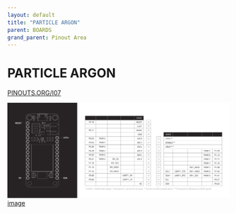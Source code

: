 ```yaml
---
layout: default
title: "PARTICLE ARGON"
parent: BOARDS
grand_parent: Pinout Area
---
```


# PARTICLE ARGON

<a href="https://www.PINOUTS.ORG/I07">PINOUTS.ORG/I07</a>

![image](./assets/95.png)  
[image](./assets/95.png)
